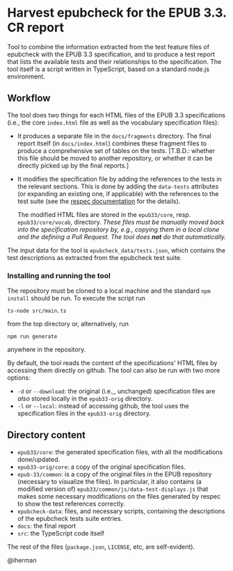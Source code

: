 # Harvest epubcheck for the EPUB 3.3. CR report

Tool to combine the information extracted from the test feature files of epubcheck with the EPUB 3.3 specification, and to produce a test report that lists the available tests and their relationships to the specification. The tool itself is a script written in TypeScript, based on a standard node.js environment.

## Workflow

The tool does two things for each HTML files of the EPUB 3.3 specifications (i.e., the core `index.html` file as well as the vocabulary specification files):

- It produces a separate file in the `docs/fragments` directory. The final report itself (in `docs/index.html`) combines these fragment files to produce a comprehensive set of tables on the tests. [T.B.D.: whether this file should be moved to another repository, or whether it can be directly picked up by the final reports.]
- It modifies the specification file by adding the references to the tests in the relevant sections. This is done by adding the `data-tests` attributes (or expanding an existing one, if applicable) with the references to the test suite (see the [respec documentation](https://respec.org/docs/) for the details).

    The modified HTML files are stored in the `epub33/core`, resp. `epub33/core/vocab`, directory. _These files must be manually moved back into the specification repository by, e.g., copying them in a local clone and the defining a Pull Request. The tool does **not** do that automatically._

The input data for the tool is `epubcheck_data/tests.json`, which contains the test descriptions as extracted from the epubcheck test suite.

### Installing and running the tool

The repository must be cloned to a local machine and the standard `npm install` should be run. To execute the script run

```
ts-node src/main.ts
```

from the top directory or, alternatively, run

```
npm run generate
```

anywhere in the repository.

By default, the tool reads the content of the specifications' HTML files by accessing them directly on github. The tool can also be run with two more options:

- `-d` or `--download`: the original (i.e.,, unchanged) specification files are _also_ stored locally in the `epub33-orig` directory. 
- `-l` or `--local`: instead of accessing github, the tool uses the specification files in the `epub33-orig` directory.

## Directory content

- `epub33/core`: the generated specification files, with all the modifications done/updated.
- `epub33-orig/core`: a copy of the original specification files.
- `epub-33/common`: is a copy of the original files in the EPUB repository (necessary to visualize the files). In particular, it also contains (a modified version of) `epub33/common/js/data-test-displays.js` that makes some necessary modifications on the files generated by respec to show the test references correctly.
- `epubcheck-data`: files, and necessary scripts, containing the descriptions of the epubcheck tests suite entries.
- `docs`: the final report
- `src`: the TypeScript code itself

The rest of the files (`package.json`, `LICENSE`, etc, are self-evident).


@iherman
